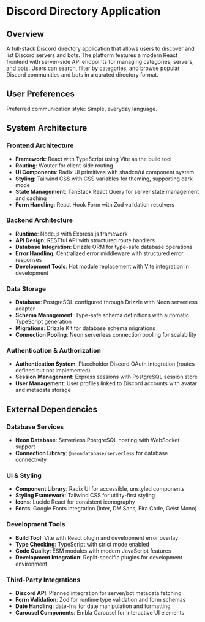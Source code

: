 # Discord Directory Application

## Overview

A full-stack Discord directory application that allows users to discover and list Discord servers and bots. The platform features a modern React frontend with server-side API endpoints for managing categories, servers, and bots. Users can search, filter by categories, and browse popular Discord communities and bots in a curated directory format.

## User Preferences

Preferred communication style: Simple, everyday language.

## System Architecture

### Frontend Architecture
- **Framework**: React with TypeScript using Vite as the build tool
- **Routing**: Wouter for client-side routing
- **UI Components**: Radix UI primitives with shadcn/ui component system
- **Styling**: Tailwind CSS with CSS variables for theming, supporting dark mode
- **State Management**: TanStack React Query for server state management and caching
- **Form Handling**: React Hook Form with Zod validation resolvers

### Backend Architecture
- **Runtime**: Node.js with Express.js framework
- **API Design**: RESTful API with structured route handlers
- **Database Integration**: Drizzle ORM for type-safe database operations
- **Error Handling**: Centralized error middleware with structured error responses
- **Development Tools**: Hot module replacement with Vite integration in development

### Data Storage
- **Database**: PostgreSQL configured through Drizzle with Neon serverless adapter
- **Schema Management**: Type-safe schema definitions with automatic TypeScript generation
- **Migrations**: Drizzle Kit for database schema migrations
- **Connection Pooling**: Neon serverless connection pooling for scalability

### Authentication & Authorization
- **Authentication System**: Placeholder Discord OAuth integration (routes defined but not implemented)
- **Session Management**: Express sessions with PostgreSQL session store
- **User Management**: User profiles linked to Discord accounts with avatar and metadata storage

## External Dependencies

### Database Services
- **Neon Database**: Serverless PostgreSQL hosting with WebSocket support
- **Connection Library**: `@neondatabase/serverless` for database connectivity

### UI & Styling
- **Component Library**: Radix UI for accessible, unstyled components
- **Styling Framework**: Tailwind CSS for utility-first styling
- **Icons**: Lucide React for consistent iconography
- **Fonts**: Google Fonts integration (Inter, DM Sans, Fira Code, Geist Mono)

### Development Tools
- **Build Tool**: Vite with React plugin and development error overlay
- **Type Checking**: TypeScript with strict mode enabled
- **Code Quality**: ESM modules with modern JavaScript features
- **Development Integration**: Replit-specific plugins for development environment

### Third-Party Integrations
- **Discord API**: Planned integration for server/bot metadata fetching
- **Form Validation**: Zod for runtime type validation and form schemas
- **Date Handling**: date-fns for date manipulation and formatting
- **Carousel Components**: Embla Carousel for interactive UI elements